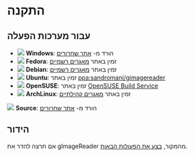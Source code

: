 # התקנה
## עבור מערכות הפעלה
- ![](https://raw.githubusercontent.com/manisandro/gImageReader/gh-pages/icons/windows.png) **Windows**: הורד מ- [אתר שחרורים](https://github.com/manisandro/gImageReader/releases)
- ![](https://raw.githubusercontent.com/manisandro/gImageReader/gh-pages/icons/fedora.png) **Fedora**: זמין באתר [מאגרים רשמיים](https://apps.fedoraproject.org/packages/gimagereader)
- ![](https://raw.githubusercontent.com/manisandro/gImageReader/gh-pages/icons/debian.png) **Debian**: זמין באתר [מאגרים רשמיים](https://packages.debian.org/unstable/main/gimagereader)
- ![](https://raw.githubusercontent.com/manisandro/gImageReader/gh-pages/icons/ubuntu.png) **Ubuntu**: זמין באתר [ppa:sandromani/gimagereader](https://launchpad.net/~sandromani/+archive/ubuntu/gimagereader)
- ![](https://raw.githubusercontent.com/manisandro/gImageReader/gh-pages/icons/opensuse.png) **OpenSUSE**: זמין באתר [OpenSUSE Build Service](https://build.opensuse.org/project/show/home:sandromani)
- ![](https://raw.githubusercontent.com/manisandro/gImageReader/gh-pages/icons/arch.png) **ArchLinux**: זמין באתר [מאגרים קהילתיים](https://www.archlinux.org/packages/community/x86_64/gimagereader/)

![](https://raw.githubusercontent.com/manisandro/gImageReader/gh-pages/icons/source.png) **Source**: הורד מ- [אתר שחרורים](https://github.com/manisandro/gImageReader/releases)
## הידור
אם תרצה להדר את gImageReader מהמקור, [בצע את הפעולות הבאות](https://github.com/manisandro/gImageReader/wiki/Compiling-gImageReader).
